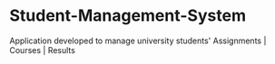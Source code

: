 # Student-Management-System
Application developed to manage university students' Assignments | Courses | Results
